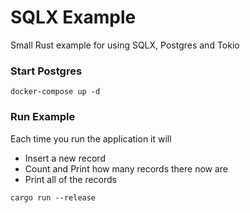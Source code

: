 # SQLX Example

Small Rust example for using SQLX, Postgres and Tokio

### Start Postgres
```
docker-compose up -d
```

### Run Example
Each time you run the application it will
- Insert a new record
- Count and Print how many records there now are
- Print all of the records
```
cargo run --release
```
